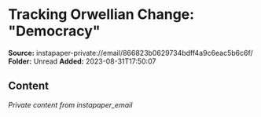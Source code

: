 # Tracking Orwellian Change: "Democracy"

**Source:** instapaper-private://email/866823b0629734bdff4a9c6eac5b6c6f/
**Folder:** Unread
**Added:** 2023-08-31T17:50:07




## Content
*Private content from instapaper_email*
